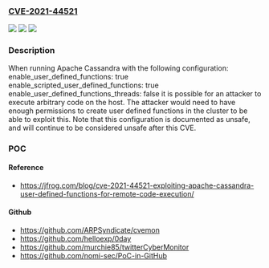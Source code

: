 ### [CVE-2021-44521](https://cve.mitre.org/cgi-bin/cvename.cgi?name=CVE-2021-44521)
![](https://img.shields.io/static/v1?label=Product&message=Apache%20Cassandra&color=blue)
![](https://img.shields.io/static/v1?label=Version&message=%3E%3D%203.0.0%20&color=brighgreen)
![](https://img.shields.io/static/v1?label=Vulnerability&message=CWE-94%20Improper%20Control%20of%20Generation%20of%20Code%20('Code%20Injection')&color=brighgreen)

### Description

When running Apache Cassandra with the following configuration: enable_user_defined_functions: true enable_scripted_user_defined_functions: true enable_user_defined_functions_threads: false it is possible for an attacker to execute arbitrary code on the host. The attacker would need to have enough permissions to create user defined functions in the cluster to be able to exploit this. Note that this configuration is documented as unsafe, and will continue to be considered unsafe after this CVE.

### POC

#### Reference
- https://jfrog.com/blog/cve-2021-44521-exploiting-apache-cassandra-user-defined-functions-for-remote-code-execution/

#### Github
- https://github.com/ARPSyndicate/cvemon
- https://github.com/helloexp/0day
- https://github.com/murchie85/twitterCyberMonitor
- https://github.com/nomi-sec/PoC-in-GitHub

